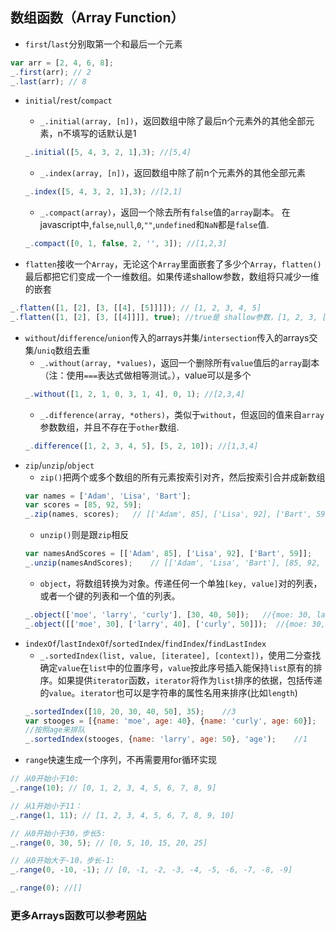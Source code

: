 ## 数组函数（Array Function）
- `first`/`last`分别取第一个和最后一个元素
```javascript
var arr = [2, 4, 6, 8];
_.first(arr); // 2
_.last(arr); // 8
```
- `initial`/`rest`/`compact`
    - `_.initial(array, [n])`，返回数组中除了最后n个元素外的其他全部元素，n不填写的话默认是1
    ```javascript
    _.initial([5, 4, 3, 2, 1],3); //[5,4]
    ```
    - `_.index(array, [n])`，返回数组中除了前n个元素外的其他全部元素
    ```javascript
    _.index([5, 4, 3, 2, 1],3); //[2,1]
    ```
    - `_.compact(array)`，返回一个除去所有`false`值的`array`副本。 在javascript中,`false`,`null`,`0`,`""`,`undefined`和`NaN`都是`false`值.
    ```javascript
    _.compact([0, 1, false, 2, '', 3]); //[1,2,3]
    ```

- `flatten`接收一个`Array`，无论这个`Array`里面嵌套了多少个`Array`，`flatten()`最后都把它们变成一个一维数组。如果传递shallow参数，数组将只减少一维的嵌套
```javascript
_.flatten([1, [2], [3, [[4], [5]]]]); // [1, 2, 3, 4, 5]
_.flatten([1, [2], [3, [[4]]]], true); //true是 shallow参数，[1, 2, 3, [[4]]]
```
- `without`/`difference`/`union`传入的arrays并集/`intersection`传入的arrays交集/`uniq`数组去重
    - `_.without(array, *values)`，返回一个删除所有`value`值后的`array`副本（注：使用`===`表达式做相等测试。），value可以是多个
    ```javascript
    _.without([1, 2, 1, 0, 3, 1, 4], 0, 1); //[2,3,4]
    ```
    - `_.difference(array, *others)`，类似于`without`，但返回的值来自`array`参数数组，并且不存在于`other`数组.
    ```javascript
    _.difference([1, 2, 3, 4, 5], [5, 2, 10]); //[1,3,4]
    ```
- `zip`/`unzip`/`object`
    - `zip()`把两个或多个数组的所有元素按索引对齐，然后按索引合并成新数组
    ```javascript
    var names = ['Adam', 'Lisa', 'Bart'];
    var scores = [85, 92, 59];
    _.zip(names, scores);   // [['Adam', 85], ['Lisa', 92], ['Bart', 59]]
    ```
    - `unzip()`则是跟`zip`相反
    ```javascript
    var namesAndScores = [['Adam', 85], ['Lisa', 92], ['Bart', 59]];
    _.unzip(namesAndScores);    // [['Adam', 'Lisa', 'Bart'], [85, 92, 59]]
    ```
    - `object`，将数组转换为对象。传递任何一个单独`[key, value]`对的列表，或者一个键的列表和一个值的列表。
    ```javascript
    _.object(['moe', 'larry', 'curly'], [30, 40, 50]);   //{moe: 30, larry: 40, curly: 50}
    _.object([['moe', 30], ['larry', 40], ['curly', 50]]);  //{moe: 30, larry: 40, curly: 50}
    ```
- `indexOf`/`lastIndexOf`/`sortedIndex`/`findIndex`/`findLastIndex`
    - `_.sortedIndex(list, value, [iteratee], [context])`，使用二分查找确定`value`在`list`中的位置序号，`value`按此序号插入能保持`list`原有的排序。如果提供`iterator`函数，`iterator`将作为`list`排序的依据，包括传递的`value`。`iterator`也可以是字符串的属性名用来排序(比如`length`)
    ```javascript
    _.sortedIndex([10, 20, 30, 40, 50], 35);    //3
    var stooges = [{name: 'moe', age: 40}, {name: 'curly', age: 60}];
    //按照age来排队
    _.sortedIndex(stooges, {name: 'larry', age: 50}, 'age');    //1
    ```
- `range`快速生成一个序列，不再需要用for循环实现
```javascript
// 从0开始小于10:
_.range(10); // [0, 1, 2, 3, 4, 5, 6, 7, 8, 9]

// 从1开始小于11：
_.range(1, 11); // [1, 2, 3, 4, 5, 6, 7, 8, 9, 10]

// 从0开始小于30，步长5:
_.range(0, 30, 5); // [0, 5, 10, 15, 20, 25]

// 从0开始大于-10，步长-1:
_.range(0, -10, -1); // [0, -1, -2, -3, -4, -5, -6, -7, -8, -9]

_.range(0); //[]
```
### 更多Arrays函数可以参考[网站](http://underscorejs.org/#arrays)